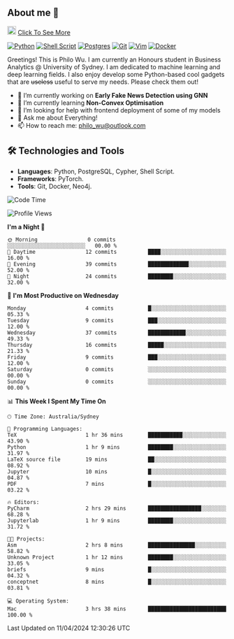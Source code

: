 ## About me 🤗

<a href="#"><img src="https://media.giphy.com/media/hvRJCLFzcasrR4ia7z/giphy.gif" width="20px" height="20px"></a> [Click To See More](https://philowu.notion.site/philowu/Philo-Hao-Wu-8bc7b2a81217493399d7db22df70fbfd)

[![Python](https://img.shields.io/badge/python-3670A0?style=for-the-badge&logo=python&logoColor=ffdd54)](#)
[![Shell Script](https://img.shields.io/badge/shell_script-%23121011.svg?style=for-the-badge&logo=gnu-bash&logoColor=white)](#)
[![Postgres](https://img.shields.io/badge/postgres-%23316192.svg?style=for-the-badge&logo=postgresql&logoColor=white)](#)
[![Git](https://img.shields.io/badge/git-%23F05033.svg?style=for-the-badge&logo=git&logoColor=white)](#)
[![Vim](https://img.shields.io/badge/VIM-%2311AB00.svg?style=for-the-badge&logo=vim&logoColor=white)](#)
[![Docker](https://img.shields.io/badge/docker-%230db7ed.svg?style=for-the-badge&logo=docker&logoColor=white)](#)

Greetings! This is Philo Wu. I am currently an Honours student in Business Analytics \@ University of Sydney. I am dedicated to machine learning and deep learning fields. I also enjoy develop some Python-based cool gadgets that are ~~useless~~ useful to serve my needs. Please check them out!

- 🔭 I’m currently working on **Early Fake News Detection using GNN**
- 🌱 I’m currently learning **Non-Convex Optimisation**
- 🤔 I’m looking for help with frontend deployment of some of my models
- 💬 Ask me about Everything!
- 📫 How to reach me: philo_wu@outlook.com

## 🛠 Technologies and Tools
- **Languages**: Python, PostgreSQL, Cypher, Shell Script.
- **Frameworks**: PyTorch.
- **Tools**: Git, Docker, Neo4j.

<!--START_SECTION:waka-->
![Code Time](http://img.shields.io/badge/Code%20Time-78%20hrs%2034%20mins-blue)

![Profile Views](http://img.shields.io/badge/Profile%20Views-0-blue)

**I'm a Night 🦉** 

```text
🌞 Morning                0 commits           ░░░░░░░░░░░░░░░░░░░░░░░░░   00.00 % 
🌆 Daytime                12 commits          ████░░░░░░░░░░░░░░░░░░░░░   16.00 % 
🌃 Evening                39 commits          █████████████░░░░░░░░░░░░   52.00 % 
🌙 Night                  24 commits          ████████░░░░░░░░░░░░░░░░░   32.00 % 
```
📅 **I'm Most Productive on Wednesday** 

```text
Monday                   4 commits           █░░░░░░░░░░░░░░░░░░░░░░░░   05.33 % 
Tuesday                  9 commits           ███░░░░░░░░░░░░░░░░░░░░░░   12.00 % 
Wednesday                37 commits          ████████████░░░░░░░░░░░░░   49.33 % 
Thursday                 16 commits          █████░░░░░░░░░░░░░░░░░░░░   21.33 % 
Friday                   9 commits           ███░░░░░░░░░░░░░░░░░░░░░░   12.00 % 
Saturday                 0 commits           ░░░░░░░░░░░░░░░░░░░░░░░░░   00.00 % 
Sunday                   0 commits           ░░░░░░░░░░░░░░░░░░░░░░░░░   00.00 % 
```


📊 **This Week I Spent My Time On** 

```text
🕑︎ Time Zone: Australia/Sydney

💬 Programming Languages: 
TeX                      1 hr 36 mins        ███████████░░░░░░░░░░░░░░   43.90 % 
Python                   1 hr 9 mins         ████████░░░░░░░░░░░░░░░░░   31.97 % 
LaTeX source file        19 mins             ██░░░░░░░░░░░░░░░░░░░░░░░   08.92 % 
Jupyter                  10 mins             █░░░░░░░░░░░░░░░░░░░░░░░░   04.87 % 
PDF                      7 mins              █░░░░░░░░░░░░░░░░░░░░░░░░   03.22 % 

🔥 Editors: 
PyCharm                  2 hrs 29 mins       █████████████████░░░░░░░░   68.28 % 
Jupyterlab               1 hr 9 mins         ████████░░░░░░░░░░░░░░░░░   31.72 % 

🐱‍💻 Projects: 
Asm                      2 hrs 8 mins        ███████████████░░░░░░░░░░   58.82 % 
Unknown Project          1 hr 12 mins        ████████░░░░░░░░░░░░░░░░░   33.05 % 
briefs                   9 mins              █░░░░░░░░░░░░░░░░░░░░░░░░   04.32 % 
conceptnet               8 mins              █░░░░░░░░░░░░░░░░░░░░░░░░   03.81 % 

💻 Operating System: 
Mac                      3 hrs 38 mins       █████████████████████████   100.00 % 
```


 Last Updated on 11/04/2024 12:30:26 UTC
<!--END_SECTION:waka-->
